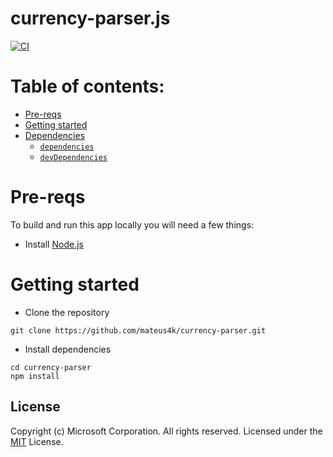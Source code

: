 # currency-parser.js

[![CI](https://github.com/mateus4k/currency-parser/actions/workflows/ci.yml/badge.svg)](https://github.com/mateus4k/currency-parser/actions/workflows/ci.yml)

<!-- The main purpose of this repository is to show a working Node.js API Server + front-end project and workflow for writing Node code in TypeScript. -->

<!-- **Live Demo**: [https://typescript-node-starter.azurewebsites.net/](https://typescript-node-starter.azurewebsites.net/) -->

# Table of contents:

- [Pre-reqs](#pre-reqs)
- [Getting started](#getting-started)
- [Dependencies](#dependencies)
	- [`dependencies`](#dependencies)
	- [`devDependencies`](#devdependencies)

# Pre-reqs
To build and run this app locally you will need a few things:
- Install [Node.js](https://nodejs.org/en/)

# Getting started
- Clone the repository
```
git clone https://github.com/mateus4k/currency-parser.git
```
- Install dependencies
```
cd currency-parser
npm install
```


## License

Copyright (c) Microsoft Corporation. All rights reserved.
Licensed under the [MIT](LICENSE) License.

